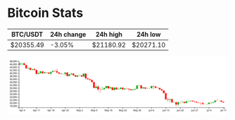 # Bitcoin Stats

BTC/USDT|24h change|24h high|24h low|
|---|---|---|---|
|$20355.49|-3.05%|$21180.92|$20271.10|

<img src="./chart.svg">
